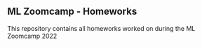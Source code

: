 ## ML Zoomcamp - Homeworks

This repository contains all homeworks worked on during the ML Zoomcamp 2022
